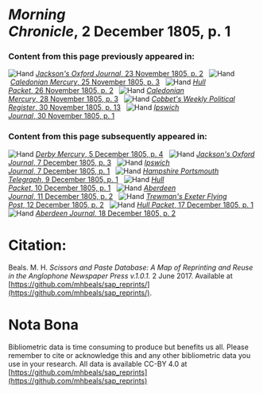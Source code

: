 # *Morning Chronicle*, 2 December 1805, p. 1  
  
### Content from this page previously appeared in:  
![Hand](http://scissorsandpaste.net/wp-content/uploads/2017/06/smallhandpointer.png) [*Jackson's Oxford Journal*, 23 November 1805, p. 2](https://mhbeals.github.io/sap_html/Jackson's-Oxford-Journal/Jackson's-Oxford-Journal-23-November-1805-p-2)  
![Hand](http://scissorsandpaste.net/wp-content/uploads/2017/06/smallhandpointer.png) [*Caledonian Mercury*, 25 November 1805, p. 3](https://mhbeals.github.io/sap_html/Caledonian-Mercury/Caledonian-Mercury-25-November-1805-p-3)  
![Hand](http://scissorsandpaste.net/wp-content/uploads/2017/06/smallhandpointer.png) [*Hull Packet*, 26 November 1805, p. 2](https://mhbeals.github.io/sap_html/Hull-Packet/Hull-Packet-26-November-1805-p-2)  
![Hand](http://scissorsandpaste.net/wp-content/uploads/2017/06/smallhandpointer.png) [*Caledonian Mercury*, 28 November 1805, p. 3](https://mhbeals.github.io/sap_html/Caledonian-Mercury/Caledonian-Mercury-28-November-1805-p-3)  
![Hand](http://scissorsandpaste.net/wp-content/uploads/2017/06/smallhandpointer.png) [*Cobbet's Weekly Political Register*, 30 November 1805, p. 13](https://mhbeals.github.io/sap_html/Cobbet's-Weekly-Political-Register/Cobbet's-Weekly-Political-Register-30-November-1805-p-13)  
![Hand](http://scissorsandpaste.net/wp-content/uploads/2017/06/smallhandpointer.png) [*Ipswich Journal*, 30 November 1805, p. 1](https://mhbeals.github.io/sap_html/Ipswich-Journal/Ipswich-Journal-30-November-1805-p-1)  
  
### Content from this page subsequently appeared in:  
![Hand](http://scissorsandpaste.net/wp-content/uploads/2017/06/smallhandpointer.png) [*Derby Mercury*, 5 December 1805, p. 4](https://mhbeals.github.io/sap_html/Derby-Mercury/Derby-Mercury-5-December-1805-p-4)  
![Hand](http://scissorsandpaste.net/wp-content/uploads/2017/06/smallhandpointer.png) [*Jackson's Oxford Journal*, 7 December 1805, p. 3](https://mhbeals.github.io/sap_html/Jackson's-Oxford-Journal/Jackson's-Oxford-Journal-7-December-1805-p-3)  
![Hand](http://scissorsandpaste.net/wp-content/uploads/2017/06/smallhandpointer.png) [*Ipswich Journal*, 7 December 1805, p. 1](https://mhbeals.github.io/sap_html/Ipswich-Journal/Ipswich-Journal-7-December-1805-p-1)  
![Hand](http://scissorsandpaste.net/wp-content/uploads/2017/06/smallhandpointer.png) [*Hampshire Portsmouth Telegraph*, 9 December 1805, p. 1](https://mhbeals.github.io/sap_html/Hampshire-Portsmouth-Telegraph/Hampshire-Portsmouth-Telegraph-9-December-1805-p-1)  
![Hand](http://scissorsandpaste.net/wp-content/uploads/2017/06/smallhandpointer.png) [*Hull Packet*, 10 December 1805, p. 1](https://mhbeals.github.io/sap_html/Hull-Packet/Hull-Packet-10-December-1805-p-1)  
![Hand](http://scissorsandpaste.net/wp-content/uploads/2017/06/smallhandpointer.png) [*Aberdeen Journal*, 11 December 1805, p. 2](https://mhbeals.github.io/sap_html/Aberdeen-Journal/Aberdeen-Journal-11-December-1805-p-2)  
![Hand](http://scissorsandpaste.net/wp-content/uploads/2017/06/smallhandpointer.png) [*Trewman's Exeter Flying Post*, 12 December 1805, p. 2](https://mhbeals.github.io/sap_html/Trewman's-Exeter-Flying-Post/Trewman's-Exeter-Flying-Post-12-December-1805-p-2)  
![Hand](http://scissorsandpaste.net/wp-content/uploads/2017/06/smallhandpointer.png) [*Hull Packet*, 17 December 1805, p. 1](https://mhbeals.github.io/sap_html/Hull-Packet/Hull-Packet-17-December-1805-p-1)  
![Hand](http://scissorsandpaste.net/wp-content/uploads/2017/06/smallhandpointer.png) [*Aberdeen Journal*, 18 December 1805, p. 2](https://mhbeals.github.io/sap_html/Aberdeen-Journal/Aberdeen-Journal-18-December-1805-p-2)  


# Citation: 

Beals. M. H. *Scissors and Paste Database: A Map of Reprinting and Reuse in the Anglophone Newspaper Press v.1.0.1.* 2 June 2017. Available at [https://github.com/mhbeals/sap_reprints/](https://github.com/mhbeals/sap_reprints/). 

# Nota Bona

Bibliometric data is time consuming to produce but benefits us all. Please remember to cite or acknowledge this and any other bibliometric data you use in your research. All data is available CC-BY 4.0 at [https://github.com/mhbeals/sap_reprints](https://github.com/mhbeals/sap_reprints)